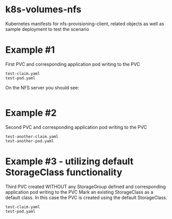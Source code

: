 # k8s-volumes-nfs
Kubernetes manifests for nfs-provisioning-client, related objects as well as sample deployment to test the scenario

# Example #1

First PVC and corresponding application pod writing to the PVC
```
test-claim.yaml
test-pod.yaml
```
On the NFS server you should see:
```

```
# Example #2

Second PVC and corresponding application pod writing to the PVC
```
test-another-claim.yaml
test-another-pod.yaml
```

# Example #3 - utilizing default StorageClass functionality 

Third PVC created WITHOUT any StorageGroup defined and corresponding application pod writing to the PVC
Mark an existing StorageClass as a default class. In this case the PVC is created using the default StorageClass.
```
test-claim.yaml
test-pod.yaml
```







